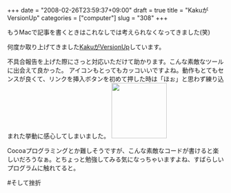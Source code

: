+++
date = "2008-02-26T23:59:37+09:00"
draft = true
title = "KakuがVersionUp"
categories = ["computer"]
slug = "308"
+++

もうMacで記事を書くときはこれなしでは考えられなくなってきました(笑)

何度か取り上げてきました<a href="http://ppmweb.lolipop.jp/blog/tiny-apps/kaku-1-3-2-b5-release">KakuがVersionUp</a>しています。

不具合報告を上げた際にさっと対応いただけて助かります。こんな素敵なツールに出会えて良かった。
アイコンもとってもカッコいいですよね。動作もとてもセンスが良くて、リンクを挿入ボタンを初めて押した時は「ほぉ」と思わず練り込まれた挙動に感心してしまいました。
<img src="/images/2008/02/icon-kaku.png" width="128" height="128" alt="" />

Cocoaプログラミングとか難しそうですが、こんな素敵なコードが書けると楽しいだろうなぁ。とちょっと勉強してみる気になっちゃいますよね、すばらしいプログラムに触れてると。

#そして挫折
